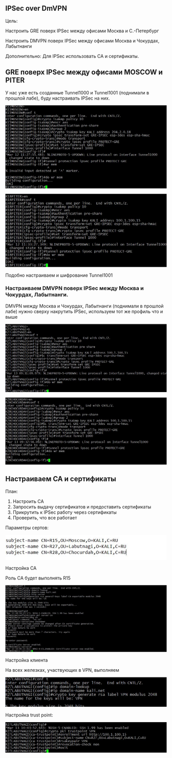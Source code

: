 
## IPSec over DmVPN

Цель:

Настроить GRE поверх IPSec между офисами Москва и С.-Петербург

Настроить DMVPN поверх IPSec между офисами Москва и Чокурдах, Лабытнанги

Дополнительно: Для IPSec использовать CA и сертификаты.

## GRE поверх IPSec между офисами MOSCOW и PITER

У нас уже есть созданные Tunnel1000 и Tunnel1001 (поднимали в прошлой лабе), буду настраивать IPSec на них.

![alt text](https://github.com/Eliminir/OTUS-LABS-PROF/blob/main/LAB14/1.JPG)

![alt text](https://github.com/Eliminir/OTUS-LABS-PROF/blob/main/LAB14/2.JPG)

Подобно настраиваем и шифрование Tunnel1001

### Настраиваем DMVPN поверх IPSec между Москва и Чокурдах, Лабытнанги.

DMVPN между Москва и Чокурдах, Лабытнанги (поднимали в прошлой лабе) нужно сверху накрутить IPSec, используем тот же профиль что и выше

![alt text](https://github.com/Eliminir/OTUS-LABS-PROF/blob/main/LAB14/3.JPG)

![alt text](https://github.com/Eliminir/OTUS-LABS-PROF/blob/main/LAB14/4.JPG)

## Настраиваем CA и сертификаты

План:

1) Настроить CA
2) Запросить выдачу сертификатов и предоставить сертификаты
3) Прикрутить к IPSec работу через сертификаты
4) Проверить, что все работает

Параметры сертов:

![alt text](https://github.com/Eliminir/OTUS-LABS-PROF/blob/main/LAB14/5.JPG)

Настройка CA

Роль CA будет выполнять R15

![alt text](https://github.com/Eliminir/OTUS-LABS-PROF/blob/main/LAB14/7.JPG)

Настройка клиента

На всех железках, участвующих в VPN, выполняем

![alt text](https://github.com/Eliminir/OTUS-LABS-PROF/blob/main/LAB14/8.JPG)

Настройка trust point:

![alt text](https://github.com/Eliminir/OTUS-LABS-PROF/blob/main/LAB14/9.JPG)
